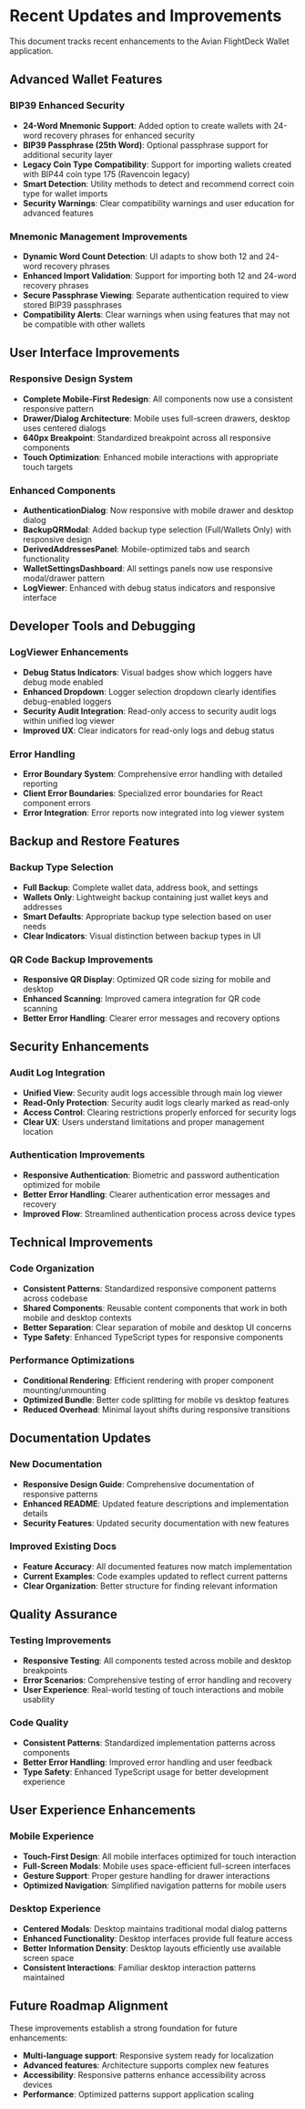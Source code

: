 # Recent Updates and Improvements

This document tracks recent enhancements to the Avian FlightDeck Wallet application.

## Advanced Wallet Features

### BIP39 Enhanced Security

- **24-Word Mnemonic Support**: Added option to create wallets with 24-word recovery phrases for enhanced security
- **BIP39 Passphrase (25th Word)**: Optional passphrase support for additional security layer
- **Legacy Coin Type Compatibility**: Support for importing wallets created with BIP44 coin type 175 (Ravencoin legacy)
- **Smart Detection**: Utility methods to detect and recommend correct coin type for wallet imports
- **Security Warnings**: Clear compatibility warnings and user education for advanced features

### Mnemonic Management Improvements

- **Dynamic Word Count Detection**: UI adapts to show both 12 and 24-word recovery phrases
- **Enhanced Import Validation**: Support for importing both 12 and 24-word recovery phrases
- **Secure Passphrase Viewing**: Separate authentication required to view stored BIP39 passphrases
- **Compatibility Alerts**: Clear warnings when using features that may not be compatible with other wallets

## User Interface Improvements

### Responsive Design System

- **Complete Mobile-First Redesign**: All components now use a consistent responsive pattern
- **Drawer/Dialog Architecture**: Mobile uses full-screen drawers, desktop uses centered dialogs
- **640px Breakpoint**: Standardized breakpoint across all responsive components
- **Touch Optimization**: Enhanced mobile interactions with appropriate touch targets

### Enhanced Components

- **AuthenticationDialog**: Now responsive with mobile drawer and desktop dialog
- **BackupQRModal**: Added backup type selection (Full/Wallets Only) with responsive design
- **DerivedAddressesPanel**: Mobile-optimized tabs and search functionality
- **WalletSettingsDashboard**: All settings panels now use responsive modal/drawer pattern
- **LogViewer**: Enhanced with debug status indicators and responsive interface

## Developer Tools and Debugging

### LogViewer Enhancements

- **Debug Status Indicators**: Visual badges show which loggers have debug mode enabled
- **Enhanced Dropdown**: Logger selection dropdown clearly identifies debug-enabled loggers
- **Security Audit Integration**: Read-only access to security audit logs within unified log viewer
- **Improved UX**: Clear indicators for read-only logs and debug status

### Error Handling

- **Error Boundary System**: Comprehensive error handling with detailed reporting
- **Client Error Boundaries**: Specialized error boundaries for React component errors
- **Error Integration**: Error reports now integrated into log viewer system

## Backup and Restore Features

### Backup Type Selection

- **Full Backup**: Complete wallet data, address book, and settings
- **Wallets Only**: Lightweight backup containing just wallet keys and addresses
- **Smart Defaults**: Appropriate backup type selection based on user needs
- **Clear Indicators**: Visual distinction between backup types in UI

### QR Code Backup Improvements

- **Responsive QR Display**: Optimized QR code sizing for mobile and desktop
- **Enhanced Scanning**: Improved camera integration for QR code scanning
- **Better Error Handling**: Clearer error messages and recovery options

## Security Enhancements

### Audit Log Integration

- **Unified View**: Security audit logs accessible through main log viewer
- **Read-Only Protection**: Security audit logs clearly marked as read-only
- **Access Control**: Clearing restrictions properly enforced for security logs
- **Clear UX**: Users understand limitations and proper management location

### Authentication Improvements

- **Responsive Authentication**: Biometric and password authentication optimized for mobile
- **Better Error Handling**: Clearer authentication error messages and recovery
- **Improved Flow**: Streamlined authentication process across device types

## Technical Improvements

### Code Organization

- **Consistent Patterns**: Standardized responsive component patterns across codebase
- **Shared Components**: Reusable content components that work in both mobile and desktop contexts
- **Better Separation**: Clear separation of mobile and desktop UI concerns
- **Type Safety**: Enhanced TypeScript types for responsive components

### Performance Optimizations

- **Conditional Rendering**: Efficient rendering with proper component mounting/unmounting
- **Optimized Bundle**: Better code splitting for mobile vs desktop features
- **Reduced Overhead**: Minimal layout shifts during responsive transitions

## Documentation Updates

### New Documentation

- **Responsive Design Guide**: Comprehensive documentation of responsive patterns
- **Enhanced README**: Updated feature descriptions and implementation details
- **Security Features**: Updated security documentation with new features

### Improved Existing Docs

- **Feature Accuracy**: All documented features now match implementation
- **Current Examples**: Code examples updated to reflect current patterns
- **Clear Organization**: Better structure for finding relevant information

## Quality Assurance

### Testing Improvements

- **Responsive Testing**: All components tested across mobile and desktop breakpoints
- **Error Scenarios**: Comprehensive testing of error handling and recovery
- **User Experience**: Real-world testing of touch interactions and mobile usability

### Code Quality

- **Consistent Patterns**: Standardized implementation patterns across components
- **Better Error Handling**: Improved error handling and user feedback
- **Type Safety**: Enhanced TypeScript usage for better development experience

## User Experience Enhancements

### Mobile Experience

- **Touch-First Design**: All mobile interfaces optimized for touch interaction
- **Full-Screen Modals**: Mobile uses space-efficient full-screen interfaces
- **Gesture Support**: Proper gesture handling for drawer interactions
- **Optimized Navigation**: Simplified navigation patterns for mobile users

### Desktop Experience

- **Centered Modals**: Desktop maintains traditional modal dialog patterns
- **Enhanced Functionality**: Desktop interfaces provide full feature access
- **Better Information Density**: Desktop layouts efficiently use available screen space
- **Consistent Interactions**: Familiar desktop interaction patterns maintained

## Future Roadmap Alignment

These improvements establish a strong foundation for future enhancements:

- **Multi-language support**: Responsive system ready for localization
- **Advanced features**: Architecture supports complex new features
- **Accessibility**: Responsive patterns enhance accessibility across devices
- **Performance**: Optimized patterns support application scaling
